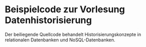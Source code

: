 Beispielcode zur Vorlesung Datenhistorisierung
==============================================

Der beiliegende Quellcode behandelt Historisierungskonzepte in relationalen Datenbanken und NoSQL-Datenbanken.
